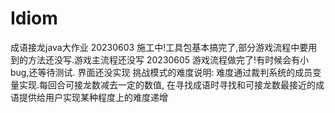# Idiom
成语接龙java大作业
20230603
施工中!工具包基本搞完了,部分游戏流程中要用到的方法还没写.游戏主流程还没写
20230605
游戏流程做完了!有时候会有小bug,还等待测试.
界面还没实现
挑战模式的难度说明:
难度通过裁判系统的成员变量实现.每回合可接龙数减去一定的数值,
在寻找成语时寻找和可接龙数最接近的成语提供给用户实现某种程度上的难度递增